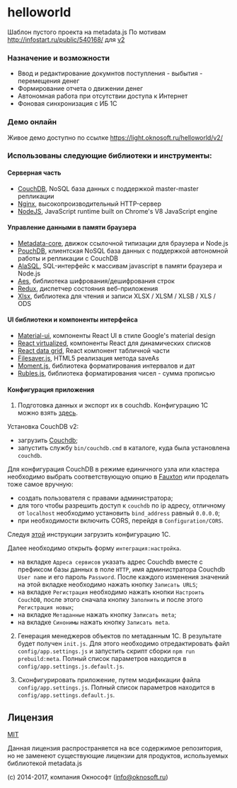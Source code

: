 # helloworld
Шаблон пустого проекта на metadata.js
По мотивам http://infostart.ru/public/540168/ для [v2](https://github.com/oknosoft/metadata.js/tree/develop/packages)

### Назначение и возможности
- Ввод и редактирование докумнтов поступления - выбытия - перемещения денег
- Формирование отчета о движении денег
- Автономная работа при отсутствии доступа к Интернет
- Фоновая синхронизация с ИБ 1С

### Демо онлайн
Живое демо доступно по ссылке https://light.oknosoft.ru/helloworld/v2/

### Использованы следующие библиотеки и инструменты:
#### Серверная часть
- [CouchDB](http://couchdb.apache.org/), NoSQL база данных с поддержкой master-master репликации
- [Nginx](http://nginx.org/ru/), высокопроизводительный HTTP-сервер
- [NodeJS](https://nodejs.org/en/), JavaScript runtime built on Chrome's V8 JavaScript engine

#### Управление данными в памяти браузера
- [Metadata-core](https://github.com/oknosoft/metadata.js/tree/develop/packages/metadata-core), движок ссылочной типизации для браузера и Node.js
- [PouchDB](https://pouchdb.com/), клиентская NoSQL база данных с поддержкой автономной работы и репликации с CouchDB
- [AlaSQL](https://github.com/agershun/alasql), SQL-интерфейс к массивам javascript в памяти браузера и Node.js
- [Aes](http://www.movable-type.co.uk/scripts/aes.html), библиотека шифрования/дешифрования строк
- [Redux](https://github.com/reactjs/redux), диспетчер состояния веб-приложения
- [Xlsx](https://github.com/SheetJS/js-xlsx), библиотека для чтения и записи XLSX / XLSM / XLSB / XLS / ODS

#### UI библиотеки и компоненты интерфейса
- [Material-ui](http://www.material-ui.com/), компоненты React UI в стиле Google's material design
- [React virtualized](https://github.com/bvaughn/react-virtualized), компоненты React для динамических списков
- [React data grid](https://github.com/adazzle/react-data-grid), React компонент табличной части
- [Filesaver.js](https://github.com/eligrey/FileSaver.js), HTML5 реализация метода saveAs
- [Moment.js](http://momentjs.com/), библиотека форматирования интервалов и дат
- [Rubles.js](http://meritt.github.io/rubles/), библиотека форматирования чисел - сумма прописью


#### Конфигурация приложения
1. Подготовка данных и экспорт их в couchdb. Конфигурацию 1С можно взять [здесь](https://github.com/oknosoft/metadata.js/tree/master/integration_1c).

Установка CouchDB v2:
- загрузить [Couchdb](http://couchdb.apache.org/#download);
- запустить службу `bin/couchdb.cmd` в каталоге, куда была установлена `couchdb`.

Для конфигурация CouchDB в режиме единичного узла или кластера необходимо выбрать соответствующую опцию в [Fauxton](http://localhost:5984/_utils#setup) или проделать тоже самое вручную:
- создать пользователя с правами администратора;
- для того чтобы разрешить доступ к `couchdb` по ip адресу, отличному от `localhost` необходимо установить `bind_address` равный `0.0.0.0`;
- при необходимости включить CORS, перейдя в `Configuration/CORS`.

Следуя [этой](https://github.com/oknosoft/metadata.js/tree/master/integration_1c) инструкции загрузить конфигурацию 1С.

Далее необходимо открыть форму `интеграция:настройка`.
- на вкладке `Адреса сервисов` указать адрес Couchdb вместе с префиксом базы данных в поле `HTTP`, имя администратора Couchdb `User name` и его пароль `Password`. После каждого изменения значений на этой вкладке необходимо нажать кнопку `Записать URLS`;
- на вкладке `Регистрация` необходимо нажать кнопки `Настроить CouchDB`, после этого сначала кнопку `Заполнить` и после этого `Регистрация новых`;
- на вкладке `Метаданные` нажать кнопку `Записать meta`;
- на вкладке `Синонимы` нажать кнопку `Записать meta`.

2. Генерация менеджеров объектов по метаданным 1C. В результате будет получен `init.js`.
Для этого необходимо отредактировать файл `config/app.settings.js` и запустить скрипт сборки `npm run prebuild:meta`.
Полный список параметров находится в `config/app.settings.js.default.js`.

3. Сконфигурировать приложение, путем модификации файла `config/app.settings.js`.
Полный список параметров находится в `config/app.settings.default.js`.

## Лицензия
[MIT](LICENSE)

Данная лицензия распространяется на все содержимое репозитория, но не заменеют существующие лицензии для продуктов, используемых библиотекой metadata.js

(c) 2014-2017, компания Окнософт (info@oknosoft.ru)
